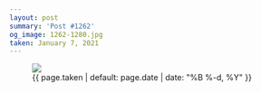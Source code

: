 ```yaml
---
layout: post
summary: 'Post #1262'
og_image: 1262-1280.jpg
taken: January 7, 2021
---
```


<figure class="post">
<img sizes="(min-width: 700px) 50vw, calc(100vw - 2rem)" src="{{ site.assets_url }}/1262-640.jpg" srcset="{{ site.assets_url }}/1262-320.jpg 320w, {{ site.assets_url }}/1262-640.jpg 640w, {{ site.assets_url }}/1262-960.jpg 960w, {{ site.assets_url }}/1262-1280.jpg 1280w"/>
<figcaption>
<time>{{ page.taken | default: page.date | date: "%B %-d, %Y" }}</time>
</figcaption>
</figure>
